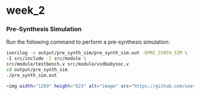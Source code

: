 # week_2
### Pre-Synthesis Simulation

Run the following command to perform a pre-synthesis simulation:

```bash
iverilog -o output/pre_synth_sim/pre_synth_sim.out -DPRE_SYNTH_SIM \
-I src/include -I src/module \
src/module/testbench.v src/module/vsdbabysoc.v
cd output/pre_synth_sim
./pre_synth_sim.out

<img width="1269" height="623" alt="image" src="https://github.com/user-attachments/assets/1b607f67-0de5-4678-9738-76504d4bd3bf" />
